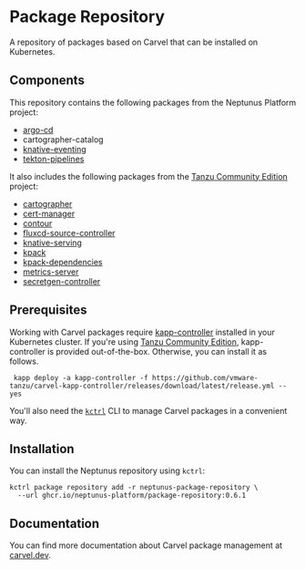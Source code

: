 # Package Repository

A repository of packages based on Carvel that can be installed on Kubernetes.

## Components

This repository contains the following packages from the Neptunus Platform project:

* [argo-cd](https://github.com/neptunus-platform/package-for-argo-cd)
* cartographer-catalog
* [knative-eventing](https://github.com/neptunus-platform/package-for-knative-eventing)
* [tekton-pipelines](https://github.com/neptunus-platform/package-for-tekton-pipelines)

It also includes the following packages from the [Tanzu Community Edition](https://tanzucommunityedition.io) project:

* [cartographer](https://github.com/vmware-tanzu/community-edition/tree/main/addons/packages/cartographer)
* [cert-manager](https://github.com/vmware-tanzu/community-edition/tree/main/addons/packages/cert-manager)
* [contour](https://github.com/vmware-tanzu/community-edition/tree/main/addons/packages/contour)
* [fluxcd-source-controller](https://github.com/vmware-tanzu/community-edition/tree/main/addons/packages/fluxcd-source-controller)
* [knative-serving](https://github.com/vmware-tanzu/community-edition/tree/main/addons/packages/knative-serving)
* [kpack](https://github.com/vmware-tanzu/community-edition/tree/main/addons/packages/kpack)
* [kpack-dependencies](https://github.com/vmware-tanzu/community-edition/tree/main/addons/packages/kpack-dependencies)
* [metrics-server](https://github.com/vmware-tanzu/community-edition/tree/main/addons/packages/metrics-server)
* [secretgen-controller](https://github.com/vmware-tanzu/community-edition/tree/main/addons/packages/secretgen-controller)

## Prerequisites

Working with Carvel packages require [kapp-controller](https://carvel.dev/kapp-controller/) installed
in your Kubernetes cluster. If you're using [Tanzu Community Edition](https://tanzucommunityedition.io),
kapp-controller is provided out-of-the-box. Otherwise, you can install it as follows.

  ```shell
   kapp deploy -a kapp-controller -f https://github.com/vmware-tanzu/carvel-kapp-controller/releases/download/latest/release.yml --yes
   ```

You'll also need the [`kctrl`](https://carvel.dev/kapp-controller/docs/latest/install/#installing-kapp-controller-cli-kctrl)
CLI to manage Carvel packages in a convenient way.

## Installation

You can install the Neptunus repository using `kctrl`:

   ```shell
   kctrl package repository add -r neptunus-package-repository \ 
     --url ghcr.io/neptunus-platform/package-repository:0.6.1
   ```

## Documentation

You can find more documentation about Carvel package management at [carvel.dev](https://carvel.dev/kapp-controller/docs/latest/packaging/).
